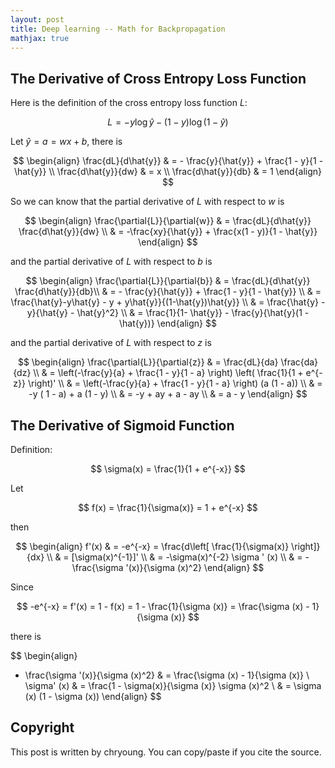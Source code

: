 ```yaml
---
layout: post
title: Deep learning -- Math for Backpropagation
mathjax: true
---
```


## The Derivative of Cross Entropy Loss Function

Here is the definition of the cross entropy loss function $L$:

$$
L = -y \log \hat{y}  - (1 - y) \log (1 - \hat{y})
$$

Let $\hat{y} = a = wx + b$, there is

$$
\begin{align}
\frac{dL}{d\hat{y}} & = - \frac{y}{\hat{y}} + \frac{1 - y}{1 - \hat{y}} \\
\frac{d\hat{y}}{dw} & = x \\
\frac{d\hat{y}}{db} & = 1
\end{align}
$$

So we can know that the partial derivative of $L$ with respect to $w$ is

$$
\begin{align}
\frac{\partial{L}}{\partial{w}} & = \frac{dL}{d\hat{y}} \frac{d\hat{y}}{dw} \\
& = -\frac{xy}{\hat{y}} + \frac{x(1 - y)}{1 - \hat{y}}
\end{align}
$$

and the partial derivative of $L$ with respect to $b$ is

$$
\begin{align}
\frac{\partial{L}}{\partial{b}} & = \frac{dL}{d\hat{y}} \frac{d\hat{y}}{db}\\
& = - \frac{y}{\hat{y}} + \frac{1 - y}{1 - \hat{y}} \\
& = \frac{\hat{y}-y\hat{y} - y + y\hat{y}}{(1-\hat{y})\hat{y}} \\
& = \frac{\hat{y} - y}{\hat{y} - \hat{y}^2} \\
& = \frac{1}{1- \hat{y}} - \frac{y}{\hat{y}(1 - \hat{y})}
\end{align}
$$

and the partial derivative of $L$ with respect to $z$ is

$$
\begin{align}
\frac{\partial{L}}{\partial{z}} & = \frac{dL}{da} \frac{da}{dz} \\
& = \left(-\frac{y}{a} + \frac{1 - y}{1 - a} \right) \left( \frac{1}{1 + e^{-z}} \right)' \\
& = \left(-\frac{y}{a} + \frac{1 - y}{1 - a} \right)  (a (1 - a)) \\
& = -y ( 1 - a) + a (1 - y) \\
& = -y + ay + a - ay \\
& = a - y
\end{align}
$$

## The Derivative of Sigmoid Function

Definition:

$$
\sigma(x) = \frac{1}{1 + e^{-x}}
$$

Let

$$
f(x) = \frac{1}{\sigma(x)} = 1 + e^{-x}
$$

then

$$
\begin{align}
f'(x) & = -e^{-x} = \frac{d\left[ \frac{1}{\sigma(x)} \right]}{dx} \\
& = [\sigma(x)^{-1}]' \\
& = -\sigma(x)^{-2} \sigma ' (x) \\
& = - \frac{\sigma '(x)}{\sigma (x)^2}
\end{align}
$$

Since

$$
-e^{-x} = f'(x) = 1 - f(x) = 1 - \frac{1}{\sigma (x)} = \frac{\sigma (x) - 1}{\sigma (x)}
$$

there is

$$
\begin{align}
- \frac{\sigma '(x)}{\sigma (x)^2} & = \frac{\sigma (x) - 1}{\sigma (x)} \\
\sigma' (x) & = \frac{1 - \sigma(x)}{\sigma (x)} \sigma (x)^2 \\
& = \sigma (x) (1 - \sigma (x))
\end{align}
$$

## Copyright

This post is written by chryoung. You can copy/paste if you cite the source.
